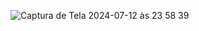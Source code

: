 ![Captura de Tela 2024-07-12 às 23 58 39](https://github.com/user-attachments/assets/50c81603-615e-4d0e-89d2-fe75a5312b4e)
